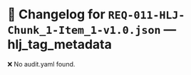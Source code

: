 # 📝 Changelog for `REQ-011-HLJ-Chunk_1-Item_1-v1.0.json` — **hlj_tag_metadata**

❌ No audit.yaml found.
